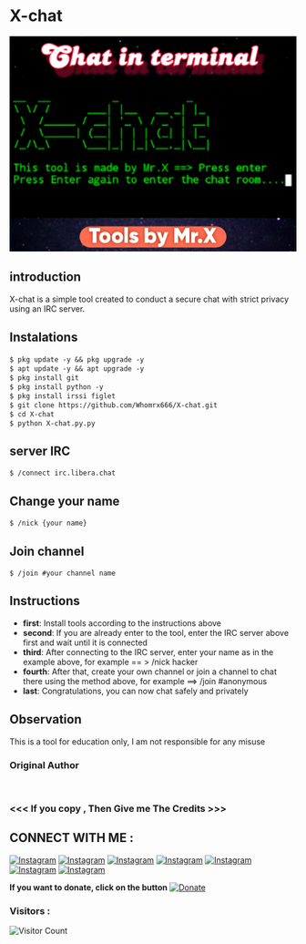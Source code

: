 # X-chat
![X-chat preview](X-chat.jpg)

## introduction
X-chat is a simple tool created to conduct a secure chat with strict privacy using an IRC server.

## Instalations
```
$ pkg update -y && pkg upgrade -y
$ apt update -y && apt upgrade -y
$ pkg install git
$ pkg install python -y
$ pkg install irssi figlet
$ git clone https://github.com/Whomrx666/X-chat.git
$ cd X-chat
$ python X-chat.py.py
```
## server IRC
```
$ /connect irc.libera.chat
```
## Change your name
```
$ /nick {your name}
```
## Join channel
```
$ /join #your channel name
```
## Instructions
- **first**: Install tools according to the instructions above
- **second**: If you are already enter to the tool, enter the IRC server above first and wait until it is connected
- **third**: After connecting to the IRC server, enter your name as in the example above, for example == > /nick hacker
- **fourth**: After that, create your own channel or join a channel to chat there using the method above, for example ==> /join #anonymous
- **last**: Congratulations, you can now chat safely and privately

## Observation
This is a tool for education only, I am not responsible for any misuse
### Original Author
<a href="https://github.com/Whomrx666"><img src="https://img.shields.io/badge/Original-Author-brightgreen.svg" alt=""/></a>

### <<< If you copy , Then Give me The Credits >>>

## CONNECT WITH ME :

[![Instagram](https://img.shields.io/badge/WEBSITE-VISIT-yellow?style=for-the-badge&logo=blogger)](https://whomrxhackers.blogspot.com/)
[![Instagram](https://img.shields.io/badge/TWITTER-FOLLOW-red?style=for-the-badge&logo=x)](https://twitter.com/whomrx666)
[![Instagram](https://img.shields.io/badge/YOUTUBE-SUBSCRIBE-red?style=for-the-badge&logo=youtube)](https://youtube.com/@whomrx666)
[![Instagram](https://img.shields.io/badge/FACEBOOK-LIKE-red?style=for-the-badge&logo=facebook)](https://facebook.com/https://www.facebook.com/whomrx.666)
[![Instagram](https://img.shields.io/badge/TELEGRAM-CONNECT-red?style=for-the-badge&logo=telegram)](https://t.me/@Whomr_X)
[![Instagram](https://img.shields.io/badge/GMAIL-CONTACT-red?style=for-the-badge&logo=gmail)](mailto:whomrx666@gmail.com)
[![Instagram](https://img.shields.io/badge/TIKTOK-FOLLOW-red?style=for-the-badge&logo=tiktok)](https://www.tiktok.com/@whomr.x)

**If you want to donate, click on the button**
<a href="https://saweria.co/whomrx"><img title="Donate" src="https://img.shields.io/badge/Donate-X chat-yellow?style=for-the-badge&logo=github"></a>

### Visitors :
![Visitor Count](https://profile-counter.glitch.me/Whomrx666/count.svg)